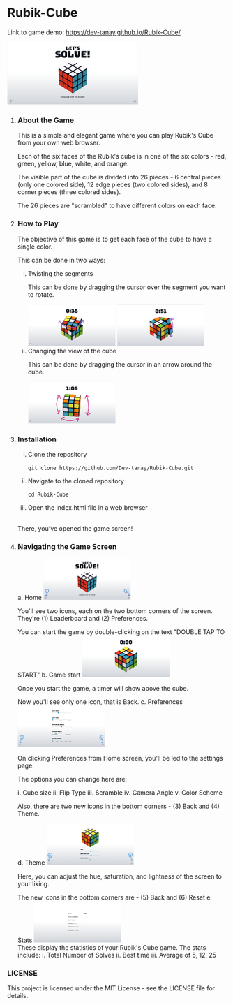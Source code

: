 <h1>Rubik-Cube</h1>

Link to game demo: <a href="https://dev-tanay.github.io/Rubik-Cube/">https://dev-tanay.github.io/Rubik-Cube/</a>

<img src="images/home.png" width="300">

<ol>
<li><h3>About the Game</h3></li>
<p>This is a simple and elegant game where you can play Rubik's Cube from your own web browser.</p>
<p>Each of the six faces of the Rubik's cube is in one of the six colors - red, green, yellow, blue, white, and orange.<p>
<p>The visible part of the cube is divided into 26 pieces - 6 central pieces (only one colored side), 12 edge pieces (two colored sides), and 8 corner pieces (three colored sides).</p>
<p>The 26 pieces are "scrambled" to have different colors on each face.</p>
<li><h3>How to Play</h3></li>
<p>The objective of this game is to get each face of the cube to have a single color.</p>
<p>This can be done in two ways:</p>
<ol type="i">
<li>Twisting the segments</li>
<p>This can be done by dragging the cursor over the segment you want to rotate.</p>
<img src="images/twist1.png" width="200">
<img src="images/twist2.png" width="200">
<li>Changing the view of the cube</li>
<p>This can be done by dragging the cursor in an arrow around the cube.</p>
<img src="images/changeview.png" width="200">
</ol>
<li><h3>Installation</h3></li>
<ol type="i">
<li>Clone the repository</li>
  
```
git clone https://github.com/Dev-tanay/Rubik-Cube.git
```

<li>Navigate to the cloned repository</li>

```
cd Rubik-Cube
```

<li>Open the index.html file in a web browser</li>
</ol>
<br>
<p>There, you've opened the game screen!</p>
<li><h3>Navigating the Game Screen</h3></li>
a. Home
<img src="images/home1.png" width="200">
<br>
<p>You'll see two icons, each on the two bottom corners of the screen. They're (1) Leaderboard and (2) Preferences.</p>

You can start the game by double-clicking on the text "DOUBLE TAP TO START"
b. Game start
<img src="images/start.png" width="200">
<br>
<p>Once you start the game, a timer will show above the cube. </p>
Now you'll see only one icon, that is Back.
c. Preferences
<img src="images/preferences.png" width="200">
<br>
<p>On clicking Preferences from Home screen, you'll be led to the settings page.</p>
<p>The options you can change here are:</p>
i. Cube size
ii. Flip Type
iii. Scramble
iv. Camera Angle
v. Color Scheme

<p>Also, there are two new icons in the bottom corners - (3) Back and (4) Theme. </p>
d. Theme
<img src="images/theme.png" width="200">
<br>
<p>Here, you can adjust the hue, saturation, and lightness of the screen to your liking.</p>

The new icons in the bottom corners are - (5) Back and (6) Reset
e. Stats
<img src="images/stats.png" width="200">
<br>
These display the statistics of your Rubik's Cube game. The stats include:
i. Total Number of Solves
ii. Best time
iii. Average of 5, 12, 25
</ol>

<h3>LICENSE</h3>

This project is licensed under the MIT License - see the LICENSE file for details.